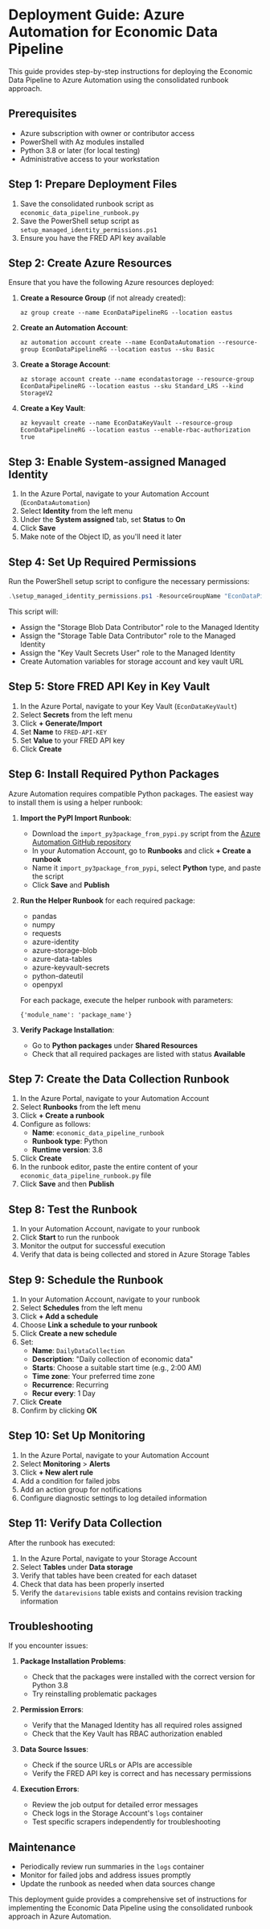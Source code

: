 # Deployment Guide: Azure Automation for Economic Data Pipeline

This guide provides step-by-step instructions for deploying the Economic Data Pipeline to Azure Automation using the consolidated runbook approach.

## Prerequisites

- Azure subscription with owner or contributor access
- PowerShell with Az modules installed
- Python 3.8 or later (for local testing)
- Administrative access to your workstation

## Step 1: Prepare Deployment Files

1. Save the consolidated runbook script as `economic_data_pipeline_runbook.py`
2. Save the PowerShell setup script as `setup_managed_identity_permissions.ps1`
3. Ensure you have the FRED API key available

## Step 2: Create Azure Resources

Ensure that you have the following Azure resources deployed:

1. **Create a Resource Group** (if not already created):
   ```
   az group create --name EconDataPipelineRG --location eastus
   ```

2. **Create an Automation Account**:
   ```
   az automation account create --name EconDataAutomation --resource-group EconDataPipelineRG --location eastus --sku Basic
   ```

3. **Create a Storage Account**:
   ```
   az storage account create --name econdatastorage --resource-group EconDataPipelineRG --location eastus --sku Standard_LRS --kind StorageV2
   ```

4. **Create a Key Vault**:
   ```
   az keyvault create --name EconDataKeyVault --resource-group EconDataPipelineRG --location eastus --enable-rbac-authorization true
   ```

## Step 3: Enable System-assigned Managed Identity

1. In the Azure Portal, navigate to your Automation Account (`EconDataAutomation`)
2. Select **Identity** from the left menu
3. Under the **System assigned** tab, set **Status** to **On**
4. Click **Save**
5. Make note of the Object ID, as you'll need it later

## Step 4: Set Up Required Permissions

Run the PowerShell setup script to configure the necessary permissions:

```powershell
.\setup_managed_identity_permissions.ps1 -ResourceGroupName "EconDataPipelineRG" -AutomationAccountName "EconDataAutomation" -StorageAccountName "econdatastorage" -KeyVaultName "EconDataKeyVault"
```

This script will:
- Assign the "Storage Blob Data Contributor" role to the Managed Identity
- Assign the "Storage Table Data Contributor" role to the Managed Identity
- Assign the "Key Vault Secrets User" role to the Managed Identity
- Create Automation variables for storage account and key vault URL

## Step 5: Store FRED API Key in Key Vault

1. In the Azure Portal, navigate to your Key Vault (`EconDataKeyVault`)
2. Select **Secrets** from the left menu
3. Click **+ Generate/Import**
4. Set **Name** to `FRED-API-KEY`
5. Set **Value** to your FRED API key
6. Click **Create**

## Step 6: Install Required Python Packages

Azure Automation requires compatible Python packages. The easiest way to install them is using a helper runbook:

1. **Import the PyPI Import Runbook**:
   - Download the `import_py3package_from_pypi.py` script from the [Azure Automation GitHub repository](https://github.com/azureautomation/runbooks/blob/master/Utility/Python/import_py3package_from_pypi.py)
   - In your Automation Account, go to **Runbooks** and click **+ Create a runbook**
   - Name it `import_py3package_from_pypi`, select **Python** type, and paste the script
   - Click **Save** and **Publish**

2. **Run the Helper Runbook** for each required package:
   - pandas
   - numpy
   - requests
   - azure-identity
   - azure-storage-blob
   - azure-data-tables
   - azure-keyvault-secrets
   - python-dateutil
   - openpyxl

   For each package, execute the helper runbook with parameters:
   ```
   {'module_name': 'package_name'}
   ```

3. **Verify Package Installation**:
   - Go to **Python packages** under **Shared Resources**
   - Check that all required packages are listed with status **Available**

## Step 7: Create the Data Collection Runbook

1. In the Azure Portal, navigate to your Automation Account
2. Select **Runbooks** from the left menu
3. Click **+ Create a runbook**
4. Configure as follows:
   - **Name**: `economic_data_pipeline_runbook`
   - **Runbook type**: Python
   - **Runtime version**: 3.8
5. Click **Create**
6. In the runbook editor, paste the entire content of your `economic_data_pipeline_runbook.py` file
7. Click **Save** and then **Publish**

## Step 8: Test the Runbook

1. In your Automation Account, navigate to your runbook
2. Click **Start** to run the runbook
3. Monitor the output for successful execution
4. Verify that data is being collected and stored in Azure Storage Tables

## Step 9: Schedule the Runbook

1. In your Automation Account, navigate to your runbook
2. Select **Schedules** from the left menu
3. Click **+ Add a schedule**
4. Choose **Link a schedule to your runbook**
5. Click **Create a new schedule**
6. Set:
   - **Name**: `DailyDataCollection`
   - **Description**: "Daily collection of economic data"
   - **Starts**: Choose a suitable start time (e.g., 2:00 AM)
   - **Time zone**: Your preferred time zone
   - **Recurrence**: Recurring
   - **Recur every**: 1 Day
7. Click **Create**
8. Confirm by clicking **OK**

## Step 10: Set Up Monitoring

1. In the Azure Portal, navigate to your Automation Account
2. Select **Monitoring** > **Alerts**
3. Click **+ New alert rule**
4. Add a condition for failed jobs
5. Add an action group for notifications
6. Configure diagnostic settings to log detailed information

## Step 11: Verify Data Collection

After the runbook has executed:

1. In the Azure Portal, navigate to your Storage Account
2. Select **Tables** under **Data storage**
3. Verify that tables have been created for each dataset
4. Check that data has been properly inserted
5. Verify the `datarevisions` table exists and contains revision tracking information

## Troubleshooting

If you encounter issues:

1. **Package Installation Problems**:
   - Check that the packages were installed with the correct version for Python 3.8
   - Try reinstalling problematic packages

2. **Permission Errors**:
   - Verify that the Managed Identity has all required roles assigned
   - Check that the Key Vault has RBAC authorization enabled

3. **Data Source Issues**:
   - Check if the source URLs or APIs are accessible
   - Verify the FRED API key is correct and has necessary permissions

4. **Execution Errors**:
   - Review the job output for detailed error messages
   - Check logs in the Storage Account's `logs` container
   - Test specific scrapers independently for troubleshooting

## Maintenance

- Periodically review run summaries in the `logs` container
- Monitor for failed jobs and address issues promptly
- Update the runbook as needed when data sources change

This deployment guide provides a comprehensive set of instructions for implementing the Economic Data Pipeline using the consolidated runbook approach in Azure Automation.